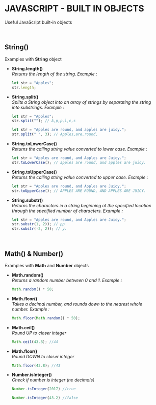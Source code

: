 # JAVASCRIPT - BUILT IN OBJECTS
Useful JavaScript built-in objects

<br>

## String()
Examples with **String** object

* **String.length()**<br>
	*Returns the length of the string. Example :*

  ```js
  let str = "Apples";
  str.length;
  ```

* **String.split()**<br>
	*Splits a String object into an array of strings by separating the string into substrings. Example :*

  ```js
  let str = "Apples";
  str.split(""); // A,p,p,l,e,s
  
  let str = "Apples are round, and apples are juicy.";
  str.split(" ", 3); // Apples,are,round,
  ```

* **String.toLowerCase()**<br>
	*Returns the calling string value converted to lower case. Example :*

  ```js
  let str = "Apples are round, and Apples are Juicy.";
  str.toLowerCase(); // apples are round, and apples are juicy.
  ```

* **String.toUpperCase()**<br>
	*Returns the calling string value converted to upper case. Example :*

  ```js
  let str = "Apples are round, and Apples are Juicy.";
  str.toUpperCase(); // APPLES ARE ROUND, AND APPLES ARE JUICY.
  ```

* **String.substr()**<br>
	*Returns the characters in a string beginning at the specified location through the specified number of characters. Example :*

  ```js
  let str = "Apples are round, and Apples are Juicy.";
  str.substr(1, 2)); // pp
  str.substr(-2, 2)); // y.
  ```

<br>

## Math() & Number()
Examples with **Math** and **Number** objects

* **Math.random()**<br>
	*Returns a random number between 0 and 1. Example :*

  ```js
  Math.random() * 50;
  ```

* **Math.floor()**<br>
	*Takes a decimal number, and rounds down to the nearest whole number. Example :*

	```js
  Math.floor(Math.random() * 50);
  ```
	
* **Math.ceil()**<br>
  *Round UP to closer integer*

	```js
  Math.ceil(43.8); //44
  ```

* **Math.floor()**<br>
  *Round DOWN to closer integer*

	```js
  Math.floor(43.8); //43
  ```

* **Number.isInteger()**<br>
  *Check if number is integer (no decimals)*

	```js
  Number.isInteger(2017) //true

  Number.isInteger(43.2) //false
  ```